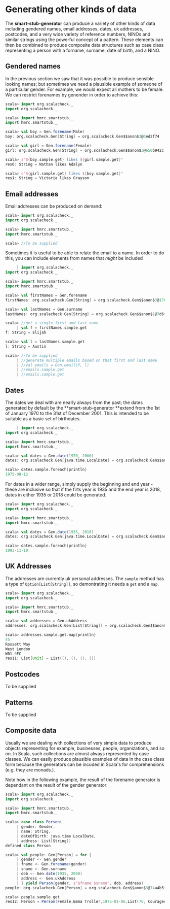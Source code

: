# Generating other kinds of data

The **smart-stub-generator** can produce a variety of other kinds of data including gendered names, email addresses, dates, uk addresses, postcodes,  and a very wide variety of reference numbers, NINOs and similar strings using the powerful concept of a pattern. These elements can then be combined to produce composite data structures such as case class representing a person with a forname, surname, date of birth, and a NINO.

## Gendered names

In the previous section we saw that it was possible to produce sensible looking names; but sometimes we need a plausible example of someone of a particular gender. For example, we would expect all mothers to be female. We can restrict forenames by genender in order to achieve this:

```scala
scala> import org.scalacheck._
import org.scalacheck._

scala> import hmrc.smartstub._
import hmrc.smartstub._

scala> val boy = Gen.forename(Male)
boy: org.scalacheck.Gen[String] = org.scalacheck.Gen$$anon$3@3ed2f74

scala> val girl = Gen.forename(Female)
girl: org.scalacheck.Gen[String] = org.scalacheck.Gen$$anon$3@650b942c

scala> s"${boy.sample.get} likes ${girl.sample.get}"
res0: String = Nathan likes Adalyn

scala> s"${girl.sample.get} likes ${boy.sample.get}"
res1: String = Victoria likes Grayson
```

## Email addresses

Email addresses can be produced on demand:

```scala
scala> import org.scalacheck._
import org.scalacheck._

scala> import hmrc.smartstub._
import hmrc.smartstub._

scala> //To be supplied
```

Sometimes it is useful to be able to relate the email to a name. In order to do this, you can include elements from names that _might_ be included

```scala
     | import org.scalacheck._
import org.scalacheck._

scala> import hmrc.smartstub._
import hmrc.smartstub._

scala> val firstNames = Gen.forename
firstNames: org.scalacheck.Gen[String] = org.scalacheck.Gen$$anon$3@17608849

scala> val lastNames = Gen.surname
lastNames: org.scalacheck.Gen[String] = org.scalacheck.Gen$$anon$1@7d6f84a3

scala> //get a single first and last name
     | val f = firstNames.sample.get
f: String = Elijah

scala> val l = lastNames.sample.get
l: String = Austin

scala> //To be supplied
     | //generate multiple emails based on that first and last name
     | //val emails = Gen.email(f, l)
     | //emails.sample.get
     | //emails.sample.get
```

## Dates

The dates we deal with are nearly always from the past; the dates generated by default by the **smart-stub-generator **extend from the 1st of January 1970 to the 31st of December 2001. This is intended to be suitable as a basic set of birthdates.

```scala
     | import org.scalacheck._
import org.scalacheck._

scala> import hmrc.smartstub._
import hmrc.smartstub._

scala> val dates = Gen.date(1970, 2000)
dates: org.scalacheck.Gen[java.time.LocalDate] = org.scalacheck.Gen$$anon$3@5643f6c8

scala> dates.sample.foreach{println}
1975-08-12
```

For dates in a wider range, simply supply the beginning and end year - these are inclusive so that if the firts year is 1935 and the end year is 2018, dates in either 1935 or 2018 could be generated.

```scala
scala> import org.scalacheck._
import org.scalacheck._

scala> import hmrc.smartstub._
import hmrc.smartstub._

scala> val dates = Gen.date(1935, 2018)
dates: org.scalacheck.Gen[java.time.LocalDate] = org.scalacheck.Gen$$anon$3@418992a3

scala> dates.sample.foreach{println}
1993-11-10
```

## UK Addresses

The addresses are currently uk personal addresses. The ```sample``` method has a type of ```Option[List[String]]```, so demontrating it needs a ```get``` and a ```map```.

```scala
scala> import org.scalacheck._
import org.scalacheck._

scala> import hmrc.smartstub._
import hmrc.smartstub._

scala> val addresses = Gen.ukAddress
addresses: org.scalacheck.Gen[List[String]] = org.scalacheck.Gen$$anon$3@1eb86a47

scala> addresses.sample.get.map{println}
45
Rossett Way
West London
W01 0EC
res11: List[Unit] = List((), (), (), ())
```

## Postcodes

To be supplied



## Patterns

To be supplied



## Composite data

Usually we are dealing with collections of very simple data to produce objects representing for example, businesses, people, organizations, and so on. In Scala, such collections are almost always represented by case classes. We can easily produce plausible examples of data in the case class form because the generators can be incuded in Scala's for comprehensions (e.g. they are monads.). 

Note how in the following example, the result of the forename generator is dependant on the result of the gender generator:

```scala
scala> import org.scalacheck._
import org.scalacheck._

scala> import hmrc.smartstub._
import hmrc.smartstub._

scala> case class Person(
     | gender: Gender,
     | name: String,
     | dateOfBirth: java.time.LocalDate,
     | address: List[String])
defined class Person

scala> val people: Gen[Person] = for {
     | gender <- Gen.gender
     | fname <- Gen.forename(gender)
     | sname <- Gen.surname
     | dob <- Gen.date(1935, 2000)
     | address <- Gen.ukAddress
     | } yield Person(gender, s"$fname $sname", dob, address)
people: org.scalacheck.Gen[Person] = org.scalacheck.Gen$$anon$3@74a4b5f7

scala> people.sample.get
res12: Person = Person(Female,Emma Troller,1975-01-06,List(76, Courageous Close, Paisley, PA94 4EC))
```



